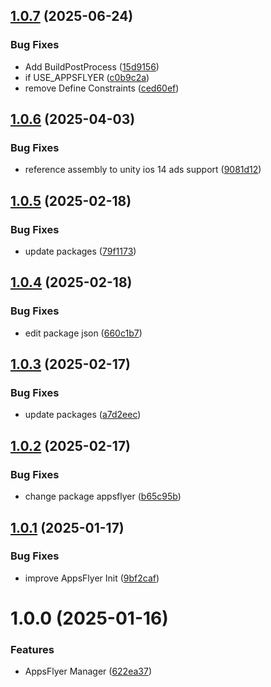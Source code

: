 ## [1.0.7](https://github.com/Unity-UPM-Packages/AppsFlyer-Manager/compare/v1.0.6...v1.0.7) (2025-06-24)


### Bug Fixes

* Add BuildPostProcess ([15d9156](https://github.com/Unity-UPM-Packages/AppsFlyer-Manager/commit/15d91565ad5bb039fab0ac02aea193259a9884fe))
* if USE_APPSFLYER ([c0b9c2a](https://github.com/Unity-UPM-Packages/AppsFlyer-Manager/commit/c0b9c2a547e7445c6c810e6355736896bb99e450))
* remove Define Constraints ([ced60ef](https://github.com/Unity-UPM-Packages/AppsFlyer-Manager/commit/ced60ef4b0a1370b8093e331556a7c5488889099))

## [1.0.6](https://github.com/Unity-UPM-Packages/AppsFlyer-Manager/compare/v1.0.5...v1.0.6) (2025-04-03)


### Bug Fixes

* reference assembly to unity ios 14 ads support ([9081d12](https://github.com/Unity-UPM-Packages/AppsFlyer-Manager/commit/9081d12c48f87bb31c19370fbb12f2f4a6063418))

## [1.0.5](https://github.com/Unity-UPM-Packages/AppsFlyer-Manager/compare/v1.0.4...v1.0.5) (2025-02-18)


### Bug Fixes

* update packages ([79f1173](https://github.com/Unity-UPM-Packages/AppsFlyer-Manager/commit/79f117350841e0da1fdf27b68e74a7a4a17f7ac1))

## [1.0.4](https://github.com/Unity-UPM-Packages/AppsFlyer-Manager/compare/v1.0.3...v1.0.4) (2025-02-18)


### Bug Fixes

* edit package json ([660c1b7](https://github.com/Unity-UPM-Packages/AppsFlyer-Manager/commit/660c1b75a5d87d3d87f487eec91b8f6f47c3b591))

## [1.0.3](https://github.com/Unity-UPM-Packages/AppsFlyer-Manager/compare/v1.0.2...v1.0.3) (2025-02-17)


### Bug Fixes

* update packages ([a7d2eec](https://github.com/Unity-UPM-Packages/AppsFlyer-Manager/commit/a7d2eecdb1d9f1af1106016deb4949ae53d1b393))

## [1.0.2](https://github.com/Unity-UPM-Packages/AppsFlyer-Manager/compare/v1.0.1...v1.0.2) (2025-02-17)


### Bug Fixes

* change package appsflyer ([b65c95b](https://github.com/Unity-UPM-Packages/AppsFlyer-Manager/commit/b65c95b615ec6c213c3c923f3aa964f329b50917))

## [1.0.1](https://github.com/Unity-UPM-Packages/AppsFlyer-Manager/compare/v1.0.0...v1.0.1) (2025-01-17)


### Bug Fixes

* improve AppsFlyer Init ([9bf2caf](https://github.com/Unity-UPM-Packages/AppsFlyer-Manager/commit/9bf2caff044207895c398353cc322e05ffcca9bc))

# 1.0.0 (2025-01-16)


### Features

* AppsFlyer Manager ([622ea37](https://github.com/Unity-UPM-Packages/AppsFlyer-Manager/commit/622ea37cd4cf37ee6e3cd2e873323df4cf766480))
